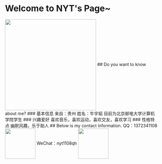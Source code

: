 # Welcome to NYT's Page~  
<img align="center" width="300" src="https://github.com/nyt1108qh/nyt1108qh.github.io/blob/c8cc652459f53e1517ccf6480ce04354d8188b5b/%E5%93%88.jpg">                                                                                                               
## Do you want to know about me?  
### 基本信息
来自：贵州  
姓名：牛宇韬  
目前为北京邮电大学计算机学院学生
### 兴趣爱好
喜欢音乐，喜欢运动，喜欢交友，喜欢学习
### 性格特点
幽默风趣，乐于助人
## Below is my contact information.
QQ：1372341108  
<img align="center" width="100" src="https://github.com/nyt1108qh/nyt1108qh.github.io/blob/8d82ba8f3aa0e0a664a0e022155086e0c813033f/qq%E7%A0%81.png">  
WeChat：nyt1108qh  
<img align="center" width="100" src="https://github.com/nyt1108qh/nyt1108qh.github.io/blob/8d82ba8f3aa0e0a664a0e022155086e0c813033f/%E5%BE%AE%E4%BF%A1%E7%A0%81.png">
